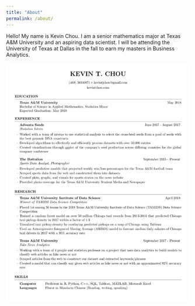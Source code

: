 ```yaml
---
title: "About"
permalink: /about/
---
```


Hello! My name is Kevin Chou. I am a senior mathematics major at Texas A&M University
and an aspiring data scientist. I will be attending the University of Texas at Dallas
in the fall to earn my masters in Business Analytics.

![Resume](images/resume.jpg)
